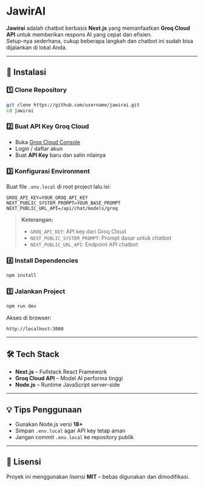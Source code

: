 # JawirAI

**Jawirai** adalah chatbot berbasis **Next.js** yang memanfaatkan **Groq Cloud API** untuk memberikan respons AI yang cepat dan efisien.  
Setup-nya sederhana, cukup beberapa langkah dan chatbot ini sudah bisa dijalankan di lokal Anda.

---

## 🚀 Instalasi

### 1️⃣ Clone Repository
```bash
git clone https://github.com/username/jawirai.git
cd jawirai
```

### 2️⃣ Buat API Key Groq Cloud
- Buka [Groq Cloud Console](https://console.groq.com/keys)
- Login / daftar akun
- Buat **API Key** baru dan salin nilainya

### 3️⃣ Konfigurasi Environment
Buat file `.env.local` di root project lalu isi:

```env
GROQ_API_KEY=YOUR_GROQ_API_KEY
NEXT_PUBLIC_SYSTEM_PROMPT=YOUR_BASE_PROMPT
NEXT_PUBLIC_URL_API=/api/chat/models/groq
```

> **Keterangan:**
> - `GROQ_API_KEY`: API key dari Groq Cloud  
> - `NEXT_PUBLIC_SYSTEM_PROMPT`: Prompt dasar untuk chatbot  
> - `NEXT_PUBLIC_URL_API`: Endpoint API chatbot  

### 4️⃣ Install Dependencies
```bash
npm install
```

### 5️⃣ Jalankan Project
```bash
npm run dev
```

Akses di browser:
```
http://localhost:3000
```

---

## 🛠 Tech Stack
- **Next.js** – Fullstack React Framework
- **Groq Cloud API** – Model AI performa tinggi
- **Node.js** – Runtime JavaScript server-side

---

## 💡 Tips Penggunaan
- Gunakan Node.js versi **18+**
- Simpan `.env.local` agar API key tetap aman
- Jangan commit `.env.local` ke repository publik

---

## 📜 Lisensi
Proyek ini menggunakan lisensi **MIT** – bebas digunakan dan dimodifikasi.
